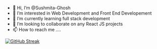 - 👋 Hi, I’m @Sushmita-Ghosh
- 👀 I’m interested in Web Development and Front End Developement
- 🌱 I’m currently learning full stack development
- 💞️ I’m looking to collaborate on any React JS projects
- 📫 How to reach me ....

<!---
Sushmita-Ghosh/Sushmita-Ghosh is a ✨ special ✨ repository because its `README.md` (this file) appears on your GitHub profile.
You can click the Preview link to take a look at your changes.
--->

[![GitHub Streak](https://streak-stats.demolab.com/?user=Sushmita-Ghosh)](https://git.io/streak-stats)
